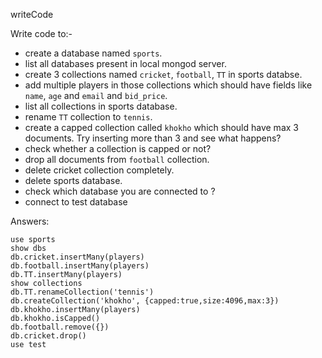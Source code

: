 writeCode

Write code to:-

- create a database named `sports`.
- list all databases present in local mongod server.
- create 3 collections named `cricket`, `football`, `TT` in sports databse.
- add multiple players in those collections which should have fields like `name`, `age` and `email` and `bid_price`.
- list all collections in sports database.
- rename `TT` collection to `tennis`.
- create a capped collection called `khokho` which should have max 3 documents.
  Try inserting more than 3 and see what happens?
- check whether a collection is capped or not?
- drop all documents from `football` collection.
- delete cricket collection completely.
- delete sports database.
- check which database you are connected to ?
- connect to test database


Answers:
```
use sports
show dbs
db.cricket.insertMany(players)
db.football.insertMany(players)
db.TT.insertMany(players)
show collections
db.TT.renameCollection('tennis')
db.createCollection('khokho', {capped:true,size:4096,max:3})
db.khokho.insertMany(players)
db.khokho.isCapped()
db.football.remove({})
db.cricket.drop()
use test
```